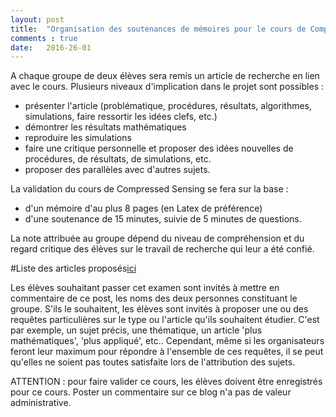 ```yaml
---
layout: post
title:  "Organisation des soutenances de mémoires pour le cours de Compressed Sensing"
comments : true
date:   2016-26-01
---
```


A chaque groupe de deux élèves sera remis un article de recherche en lien avec le cours. Plusieurs niveaux d'implication dans le projet sont possibles :
* présenter l'article (problématique, procédures, résultats, algorithmes, simulations, faire ressortir les idées clefs, etc.)
* démontrer les résultats mathématiques
* reproduire les simulations
* faire une critique personnelle et proposer des idées nouvelles de procédures, de résultats, de simulations, etc.
* proposer des parallèles avec d'autres sujets. 

La validation du cours de Compressed Sensing se fera sur la base :
* d'un mémoire d'au plus 8 pages (en Latex de préférence)
* d'une soutenance de 15 minutes, suivie de 5 minutes de questions.

La note attribuée au groupe dépend du niveau de compréhension et du regard critique des élèves sur le travail de recherche qui leur a été confié.

#Liste des articles proposés[ici](/assets/liste_articles_cs.pdf)

Les élèves souhaitant passer cet examen sont invités à mettre en commentaire de ce post, les noms des deux personnes constituant le groupe. S'ils le souhaitent, les élèves sont invités  à proposer une ou des requêtes particulières sur le type ou l'article qu'ils souhaitent étudier. C'est par exemple, un sujet précis, une thématique, un article 'plus mathématiques', 'plus appliqué', etc.. 
Cependant, même si les organisateurs feront leur maximum pour répondre à l'ensemble de ces requêtes, il se peut qu'elles ne soient pas toutes satisfaite lors de l'attribution des sujets.

ATTENTION : pour faire valider ce cours, les élèves doivent être enregistrés pour ce cours. Poster un commentaire sur ce blog n'a pas de valeur administrative. 

 